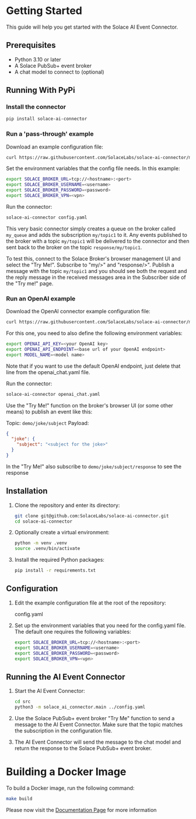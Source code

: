# Getting Started

This guide will help you get started with the Solace AI Event Connector.

## Prerequisites

- Python 3.10 or later
- A Solace PubSub+ event broker
- A chat model to connect to (optional)

## Running With PyPi

### Install the connector

```sh
pip install solace-ai-connector
```

### Run a 'pass-through' example

Download an example configuration file:

```sh
curl https://raw.githubusercontent.com/SolaceLabs/solace-ai-connector/main/config.yaml > config.yaml
```

Set the environment variables that the config file needs. In this example:

```sh
export SOLACE_BROKER_URL=tcp://<hostname>:<port>
export SOLACE_BROKER_USERNAME=<username>
export SOLACE_BROKER_PASSWORD=<password>
export SOLACE_BROKER_VPN=<vpn>
```

Run the connector:

```sh
solace-ai-connector config.yaml
```

This very basic connector simply creates a queue on the broker called `my_queue` and adds the subscription `my/topic1` to it. 
Any events published to the broker with a topic `my/topic1` will be delivered to the connector and then sent back to the 
broker on the topic `response/my/topic1`.

To test this, connect to the Solace Broker's browser management UI and select the "Try Me!". Subscribe to "my/>" and "response/>".
Publish a message with the topic `my/topic1` and you should see both the request and the reply message in the received messages
area in the Subscriber side of the "Try me!" page.

### Run an OpenAI example

Download the OpenAI connector example configuration file:

```sh
curl https://raw.githubusercontent.com/SolaceLabs/solace-ai-connector/main/examples/llm/openai_chat.yaml > openai_chat.yaml
```

For this one, you need to also define the following environment variables:

```sh
export OPENAI_API_KEY=<your OpenAI key>
export OPENAI_API_ENDPOINT=<base url of your OpenAI endpoint>
export MODEL_NAME=<model name>
```

Note that if you want to use the default OpenAI endpoint, just delete that line from the openai_chat.yaml file.

Run the connector:

```sh
solace-ai-connector openai_chat.yaml
```

Use the "Try Me!" function on the broker's browser UI (or some other means) to publish an event like this:

Topic: `demo/joke/subject`
Payload: 
```json
{
  "joke": {
    "subject": "<subject for the joke>"
  }
}
```

In the "Try Me!" also subscribe to `demo/joke/subject/response` to see the response


## Installation


1. Clone the repository and enter its directory:

    ```sh
    git clone git@github.com:SolaceLabs/solace-ai-connector.git
    cd solace-ai-connector
    ```
    
2. Optionally create a virtual environment:

    ```sh
    python -m venv .venv
    source .venv/bin/activate
    ```

3. Install the required Python packages:

    ```sh
    pip install -r requirements.txt
    ```

## Configuration

1. Edit the example configuration file at the root of the repository:

    config.yaml

2. Set up the environment variables that you need for the config.yaml file. The default one requires the following variables:

    ```sh
    export SOLACE_BROKER_URL=tcp://<hostname>:<port>
    export SOLACE_BROKER_USERNAME=<username>
    export SOLACE_BROKER_PASSWORD=<password>
    export SOLACE_BROKER_VPN=<vpn>
    ```


## Running the AI Event Connector

1. Start the AI Event Connector:

    ```sh
    cd src
    python3 -m solace_ai_connector.main ../config.yaml
    ```

2. Use the Solace PubSub+ event broker "Try Me" function to send a message to the AI Event Connector. Make sure that the topic matches the subscription in the configuration file.

3. The AI Event Connector will send the message to the chat model and return the response to the Solace PubSub+ event broker.


# Building a Docker Image

To build a Docker image, run the following command:

```sh
make build
```

Please now visit the [Documentation Page](index.md) for more information

